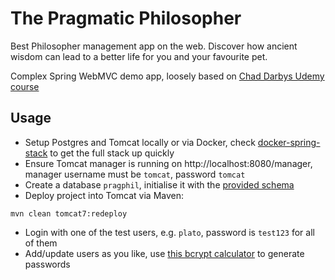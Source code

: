 # The Pragmatic Philosopher

Best Philosopher management app on the web. Discover how ancient wisdom can lead to a better life for you and your favourite pet.

Complex Spring WebMVC demo app, loosely based on [Chad Darbys Udemy course](https://www.udemy.com/spring-hibernate-tutorial)

## Usage

- Setup Postgres and Tomcat locally or via Docker, check [docker-spring-stack](https://github.com/joerx/docker-spring-stack) to get the full stack up quickly
- Ensure Tomcat manager is running on http://localhost:8080/manager, manager username must be `tomcat`, password `tomcat`
- Create a database `pragphil`, initialise it with the [provided schema](./src/main/resources/schema.sql)
- Deploy project into Tomcat via Maven:

```
mvn clean tomcat7:redeploy
``` 

- Login with one of the test users, e.g. `plato`, password is `test123` for all of them
- Add/update users as you like, use [this bcrypt calculator](https://www.bcryptcalculator.com/) to generate passwords 
